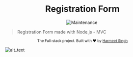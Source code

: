 <h1 align="center"> Registration Form </h1>
<p align="center">
  <img alt="Maintenance" src="https://img.shields.io/badge/Maintained%3F-yes-03B0E8.svg" target="_blank" />
  <img alt="" src="https://img.shields.io/github/repo-size/Honey-10/Registration_Form?color=03B0E8" />
</p>

> Registration Form made with Node.js - MVC

<div align="center">
  <sub>The Full-stack project. Built with ❤︎ by
    <a href="https://github.com/Honey-10">Harmeet Singh</a>
  </sub>
</div>

![alt_text]("https://imgur.com/Oz91GBP")
